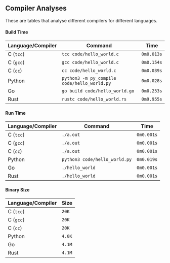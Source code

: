 ## Compiler Analyses

<!-- Please edit the `README.md.tmpl` file instead of the `README.md` -->

These are tables that analyse different compilers for different languages.

#### Build Time

|Language/Compiler|Command|Time|
|-----------------|-------|----|
|C (`tcc`)|`tcc code/hello_world.c`|`0m0.013s`|
|C (`gcc`)|`gcc code/hello_world.c`|`0m0.154s`|
|C (`cc`)|`cc code/hello_world.c`|`0m0.039s`|
|Python|`python3 -m py_compile code/hello_world.py`|`0m0.028s`|
|Go|`go build code/hello_world.go`|`0m0.253s`|
|Rust|`rustc code/hello_world.rs`|`0m9.955s`|

#### Run Time

|Language/Compiler|Command|Time|
|-----------------|-------|----|
|C (`tcc`)|`./a.out`|`0m0.001s`|
|C (`gcc`)|`./a.out`|`0m0.001s`|
|C (`cc`)|`./a.out`|`0m0.001s`|
|Python|`python3 code/hello_world.py`|`0m0.019s`|
|Go|`./hello_world`|`0m0.001s`|
|Rust|`./hello_world`|`0m0.001s`|

#### Binary Size

|Language/Compiler|Size|
|-----------------|----|
|C (`tcc`)|`20K`|
|C (`gcc`)|`20K`|
|C (`cc`)|`20K`|
|Python|`4.0K`|
|Go|`4.1M`|
|Rust|`4.1M`|
